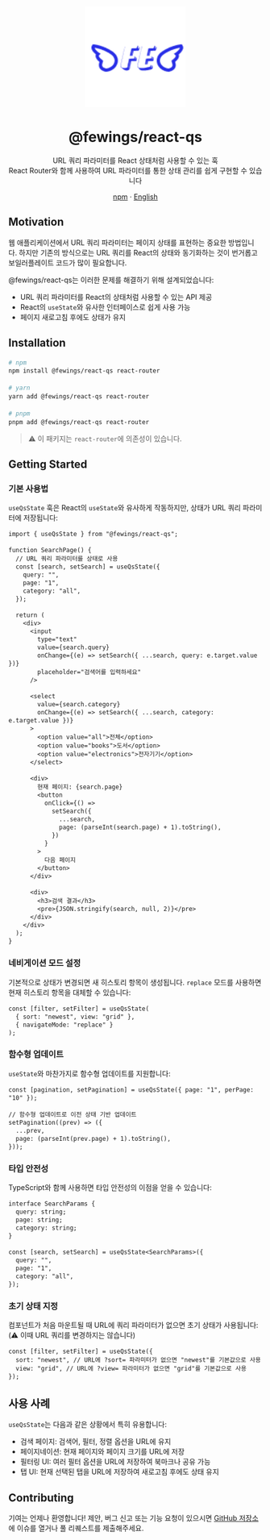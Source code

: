 <p align="center">
    <a href="https://github.com/livemehere/fewings">
        <img src="https://github.com/livemehere/fewings/blob/master/img/logo.png?raw=true" alt="logo" width="200" />
    </a>
    <h1 align="center">@fewings/react-qs</h1>      
    <p align="center">
    URL 쿼리 파라미터를 React 상태처럼 사용할 수 있는 훅
    <br/>
    React Router와 함께 사용하여 URL 파라미터를 통한 상태 관리를 쉽게 구현할 수 있습니다
    </p>
    <p align="center">
        <a href="https://www.npmjs.com/package/@fewings/react-qs">npm</a>
        &middot;
        <a href="https://github.com/livemehere/fewings/blob/master/packages/react-qs/README.md">English</a>
    </p>
</p>

## Motivation

웹 애플리케이션에서 URL 쿼리 파라미터는 페이지 상태를 표현하는 중요한 방법입니다. 하지만 기존의 방식으로는 URL 쿼리를 React의 상태와 동기화하는 것이 번거롭고 보일러플레이트 코드가 많이 필요합니다.

@fewings/react-qs는 이러한 문제를 해결하기 위해 설계되었습니다:

- URL 쿼리 파라미터를 React의 상태처럼 사용할 수 있는 API 제공
- React의 `useState`와 유사한 인터페이스로 쉽게 사용 가능
- 페이지 새로고침 후에도 상태가 유지

## Installation

```bash
# npm
npm install @fewings/react-qs react-router

# yarn
yarn add @fewings/react-qs react-router

# pnpm
pnpm add @fewings/react-qs react-router
```

> ⚠️ 이 패키지는 `react-router`에 의존성이 있습니다.

## Getting Started

### 기본 사용법

`useQsState` 훅은 React의 `useState`와 유사하게 작동하지만, 상태가 URL 쿼리 파라미터에 저장됩니다:

```tsx
import { useQsState } from "@fewings/react-qs";

function SearchPage() {
  // URL 쿼리 파라미터를 상태로 사용
  const [search, setSearch] = useQsState({
    query: "",
    page: "1",
    category: "all",
  });

  return (
    <div>
      <input
        type="text"
        value={search.query}
        onChange={(e) => setSearch({ ...search, query: e.target.value })}
        placeholder="검색어를 입력하세요"
      />

      <select
        value={search.category}
        onChange={(e) => setSearch({ ...search, category: e.target.value })}
      >
        <option value="all">전체</option>
        <option value="books">도서</option>
        <option value="electronics">전자기기</option>
      </select>

      <div>
        현재 페이지: {search.page}
        <button
          onClick={() =>
            setSearch({
              ...search,
              page: (parseInt(search.page) + 1).toString(),
            })
          }
        >
          다음 페이지
        </button>
      </div>

      <div>
        <h3>검색 결과</h3>
        <pre>{JSON.stringify(search, null, 2)}</pre>
      </div>
    </div>
  );
}
```

### 네비게이션 모드 설정

기본적으로 상태가 변경되면 새 히스토리 항목이 생성됩니다. `replace` 모드를 사용하면 현재 히스토리 항목을 대체할 수 있습니다:

```tsx
const [filter, setFilter] = useQsState(
  { sort: "newest", view: "grid" },
  { navigateMode: "replace" }
);
```

### 함수형 업데이트

`useState`와 마찬가지로 함수형 업데이트를 지원합니다:

```tsx
const [pagination, setPagination] = useQsState({ page: "1", perPage: "10" });

// 함수형 업데이트로 이전 상태 기반 업데이트
setPagination((prev) => ({
  ...prev,
  page: (parseInt(prev.page) + 1).toString(),
}));
```

### 타입 안전성

TypeScript와 함께 사용하면 타입 안전성의 이점을 얻을 수 있습니다:

```tsx
interface SearchParams {
  query: string;
  page: string;
  category: string;
}

const [search, setSearch] = useQsState<SearchParams>({
  query: "",
  page: "1",
  category: "all",
});
```

### 초기 상태 지정

컴포넌트가 처음 마운트될 때 URL에 쿼리 파라미터가 없으면 초기 상태가 사용됩니다: (⚠️ 이때 URL 쿼리를 변경하지는 않습니다)

```tsx
const [filter, setFilter] = useQsState({
  sort: "newest", // URL에 ?sort= 파라미터가 없으면 "newest"를 기본값으로 사용
  view: "grid", // URL에 ?view= 파라미터가 없으면 "grid"를 기본값으로 사용
});
```

## 사용 사례

`useQsState`는 다음과 같은 상황에서 특히 유용합니다:

- 검색 페이지: 검색어, 필터, 정렬 옵션을 URL에 유지
- 페이지네이션: 현재 페이지와 페이지 크기를 URL에 저장
- 필터링 UI: 여러 필터 옵션을 URL에 저장하여 북마크나 공유 가능
- 탭 UI: 현재 선택된 탭을 URL에 저장하여 새로고침 후에도 상태 유지

## Contributing

기여는 언제나 환영합니다! 제안, 버그 신고 또는 기능 요청이 있으시면 [GitHub 저장소](https://github.com/livemehere/fewings)에 이슈를 열거나 풀 리퀘스트를 제출해주세요.

